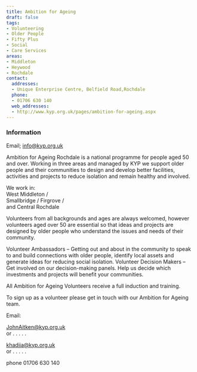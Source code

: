 ```yaml
---
title: Ambition for Ageing
draft: false
tags:
- Volunteering
- Older People
- Fifty Plus
- Social
- Care Services
areas:
- Middleton
- Heywood
- Rochdale
contact:
  addresses:
  - Unique Enterprise Centre, Belfield Road,Rochdale
  phone:
  - 01706 630 140
  web_addresses:
  - http://www.kyp.org.uk/pages/ambition-for-ageing.aspx
---
```


### Information
Email; info@kyp.org.uk

Ambition for Ageing Rochdale is a national programme for people aged 50 and over. Working in three areas and managed by KYP we support older people and their communities to design and develop better facilities, activities and projects to reduce isolation and remain healthy and involved.

We work in:   
West Middleton /  
Smallbridge / Firgrove /  
and Central Rochdale

Volunteers from all backgrounds and ages are always welcomed, however volunteers aged over 50 are essential so that ideas and projects are designed by older people who understand the issues and needs of their community.

Volunteer Ambassadors – Getting out and about in the community to speak to and build connections with older people, identify local assets and generate ideas for reducing social isolation.
Volunteer Decision Makers – Get involved on our decision-making panels. Help us decide which investments and projects will benefit your communities.

All Ambition for Ageing Volunteers receive a full induction and training.

To sign up as a volunteer please get in touch with 
our Ambition for Ageing team.

Email:  

JohnAitken@kyp.org.uk   
or . . . . .

khadija@kyp.org.uk   
or . . . . .

phone 01706 630 140

